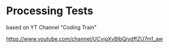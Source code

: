 # Processing Tests


based on YT Channel "Coding Train" 

https://www.youtube.com/channel/UCvjgXvBlbQiydffZU7m1_aw
